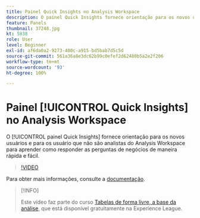 ```yaml
---
title: Painel Quick Insights no Analysis Workspace
description: O painel Quick Insights fornece orientação para os novos usuários e para os usuários que não são analistas do Analysis Workspace para aprender como responder as perguntas de negócios de maneira rápida e fácil.
feature: Panels
thumbnail: 37248.jpg
kt: 5838
role: User
level: Beginner
exl-id: af6da0a2-9273-480c-a915-bd5bab7d5c5d
source-git-commit: 561a36a8e3dc62b99c0efef2d62480b5a2e2f206
workflow-type: tm+mt
source-wordcount: '93'
ht-degree: 100%

---
```


# Painel [!UICONTROL Quick Insights] no Analysis Workspace

O [!UICONTROL painel Quick Insights] fornece orientação para os novos usuários e para os usuário que não são analistas do Analysis Workspace para aprender como responder as perguntas de negócios de maneira rápida e fácil.

>[!VIDEO](https://video.tv.adobe.com/v/37248/?quality=12&learn=on)

Para obter mais informações, consulte a [documentação](https://experienceleague.adobe.com/docs/analytics/analyze/analysis-workspace/panels/quickinsight.html?lang=pt-BR).

>[!INFO]
>
> Este vídeo faz parte do curso [Tabelas de forma livre, a base da análise](https://experienceleague.adobe.com/?recommended=Analytics-U-1-2020.3), que está disponível gratuitamente na Experience League.
